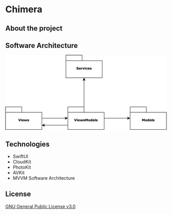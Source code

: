 # Chimera

## About the project

## Software Architecture
![Architecture](Docs/Architecture.png)

## Technologies
- SwiftUI
- CloudKit
- PhotoKit
- AVKit
- MVVM Software Architecture

## License
[GNU General Public License v3.0](LICENSE)
